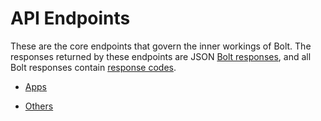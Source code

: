 # API Endpoints

These are the core endpoints that govern the inner workings of Bolt. The responses returned by these endpoints are JSON [Bolt responses](/bolt-response.md), and all Bolt responses contain [response codes](/bolt-response-codes.md).

* [Apps](/apps-api.md)

* [Others](/others-api.md)

